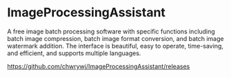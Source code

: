 # ImageProcessingAssistant
A free image batch processing software with specific functions including batch image compression, batch image format conversion, and batch image watermark addition. The interface is beautiful, easy to operate, time-saving, and efficient, and supports multiple languages.

https://github.com/chwrywj/ImageProcessingAssistant/releases
